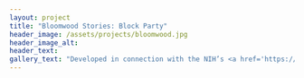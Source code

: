 ```yaml
---
layout: project
title: "Bloomwood Stories: Block Party"
header_image: /assets/projects/bloomwood.jpg
header_image_alt:
header_text:
gallery_text: "Developed in connection with the NIH’s <a href='https://allofus.nih.gov/' target='_blank'>All of Us</a> research initiative, Bloomwood Stories is a visual novel game aimed at increasing health knowledge and self-efficacy within populations who have experienced healthcare bias."
---
```



